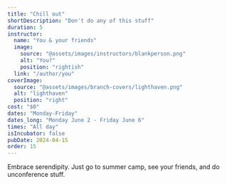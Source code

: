 ```yaml
---
title: "Chill out"
shortDescription: "Don't do any of this stuff"
duration: 5
instructor:
  name: "You & your friends"
  image:
    source: "@assets/images/instructors/blankperson.png"
    alt: "You?"
    position: "rightish"
  link: "/author/you"
coverImage:
  source: "@assets/images/branch-covers/lighthaven.png"
  alt: "lighthaven"
  position: "right"
cost: "$0"
dates: "Monday-Friday"
dates_long: "Monday June 2 - Friday June 6"
times: "All day"
isIncubator: false
pubDate: 2024-04-15
order: 15
---
```


Embrace serendipity. Just go to summer camp, see your friends, and do unconference stuff.
